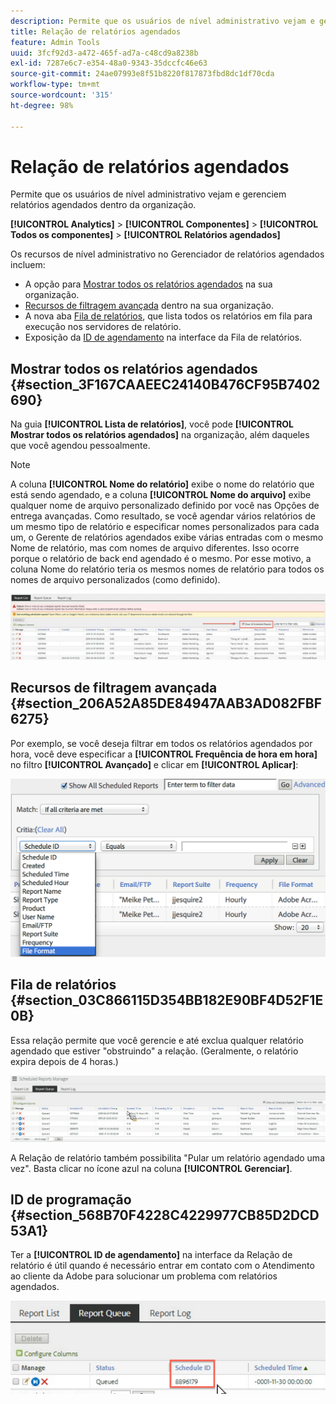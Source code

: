```yaml
---
description: Permite que os usuários de nível administrativo vejam e gerenciem relatórios agendados dentro da organização.
title: Relação de relatórios agendados
feature: Admin Tools
uuid: 3fcf92d3-a472-465f-ad7a-c48cd9a8238b
exl-id: 7287e6c7-e354-48a0-9343-35dccfc46e63
source-git-commit: 24ae07993e8f51b8220f817873fbd8dc1df70cda
workflow-type: tm+mt
source-wordcount: '315'
ht-degree: 98%

---
```


# Relação de relatórios agendados

Permite que os usuários de nível administrativo vejam e gerenciem relatórios agendados dentro da organização.

**[!UICONTROL Analytics]** > **[!UICONTROL Componentes]** > **[!UICONTROL Todos os componentes]** > **[!UICONTROL Relatórios agendados]**

Os recursos de nível administrativo no Gerenciador de relatórios agendados incluem:

* A opção para [Mostrar todos os relatórios agendados](/help/components/scheduled-reports-admin.md#section_3F167CAAEEC24140B476CF95B7402690) na sua organização.
* [Recursos de filtragem avançada](/help/components/scheduled-reports-admin.md#section_206A52A85DE84947AAB3AD082FBF6275) dentro na sua organização.
* A nova aba [Fila de relatórios](/help/components/scheduled-reports-admin.md#section_03C866115D354BB182E90BF4D52F1E0B), que lista todos os relatórios em fila para execução nos servidores de relatório.
* Exposição da [ID de agendamento](/help/components/scheduled-reports-admin.md#section_568B70F4228C4229977CB85D2DCD53A1) na interface da Fila de relatórios.

## Mostrar todos os relatórios agendados {#section_3F167CAAEEC24140B476CF95B7402690}

Na guia **[!UICONTROL Lista de relatórios]**, você pode **[!UICONTROL Mostrar todos os relatórios agendados]** na organização, além daqueles que você agendou pessoalmente.

>[!NOTE]
>
>A coluna **[!UICONTROL Nome do relatório]** exibe o nome do relatório que está sendo agendado, e a coluna **[!UICONTROL Nome do arquivo]** exibe qualquer nome de arquivo personalizado definido por você nas Opções de entrega avançadas. Como resultado, se você agendar vários relatórios de um mesmo tipo de relatório e especificar nomes personalizados para cada um, o Gerente de relatórios agendados exibe várias entradas com o mesmo Nome de relatório, mas com nomes de arquivo diferentes. Isso ocorre porque o relatório de back end agendado é o mesmo. Por esse motivo, a coluna Nome do relatório teria os mesmos nomes de relatório para todos os nomes de arquivo personalizados (como definido).

![](assets/show_all_scheduled_reports.png)

## Recursos de filtragem avançada {#section_206A52A85DE84947AAB3AD082FBF6275}

Por exemplo, se você deseja filtrar em todos os relatórios agendados por hora, você deve especificar a **[!UICONTROL Frequência de hora em hora]** no filtro **[!UICONTROL Avançado]** e clicar em **[!UICONTROL Aplicar]**:

![](assets/advanced_filtering_schedl_reports.png)

## Fila de relatórios {#section_03C866115D354BB182E90BF4D52F1E0B}

Essa relação permite que você gerencie e até exclua qualquer relatório agendado que estiver &quot;obstruindo&quot; a relação. (Geralmente, o relatório expira depois de 4 horas.)

![](assets/scheduled_reports_2.png)

A Relação de relatório também possibilita &quot;Pular um relatório agendado uma vez&quot;. Basta clicar no ícone azul na coluna **[!UICONTROL Gerenciar]**.

## ID de programação {#section_568B70F4228C4229977CB85D2DCD53A1}

Ter a **[!UICONTROL ID de agendamento]** na interface da Relação de relatório é útil quando é necessário entrar em contato com o Atendimento ao cliente da Adobe para solucionar um problema com relatórios agendados.

![](assets/schedule_id.png)
